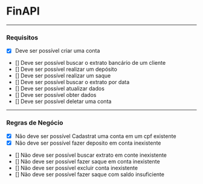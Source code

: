 # FinAPI

---

### Requisitos

- [x] Deve ser possível criar uma conta
- [] Deve ser possível buscar o extrato bancário de um cliente
- [] Deve ser possível realizar um depósito
- [] Deve ser possível realizar um saque
- [] Deve ser possível buscar o extrato por data
- [] Deve ser possível atualizar dados
- [] Deve ser possível obter dados
- [] Deve ser possível deletar uma conta

---

### Regras de Negócio

- [x] Não deve ser possível Cadastrat uma conta em um cpf existente
- [x] Não deve ser possível fazer deposito em conta inexistente
- [] Não deve ser possível buscar extrato em conte inexistente
- [] Não deve ser possível fazer saque em conta inexistente
- [] Não deve ser possível excluir conta inexistente
- [] Não deve ser possível fazer saque com saldo insuficiente
